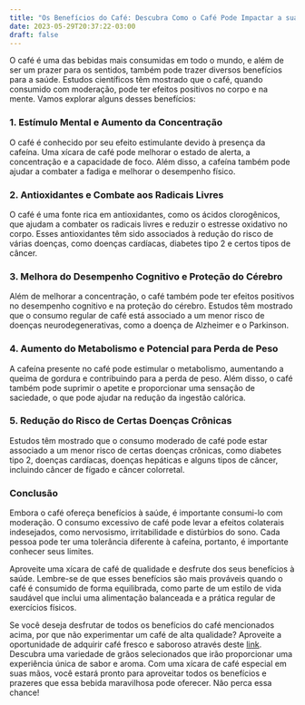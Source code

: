 ```yaml
---
title: "Os Benefícios do Café: Descubra Como o Café Pode Impactar a sua Saúde"
date: 2023-05-29T20:37:22-03:00
draft: false
---
```


O café é uma das bebidas mais consumidas em todo o mundo, e além de ser um prazer para os sentidos, também pode trazer diversos benefícios para a saúde. Estudos científicos têm mostrado que o café, quando consumido com moderação, pode ter efeitos positivos no corpo e na mente. Vamos explorar alguns desses benefícios:

### 1. Estímulo Mental e Aumento da Concentração
O café é conhecido por seu efeito estimulante devido à presença da cafeína. Uma xícara de café pode melhorar o estado de alerta, a concentração e a capacidade de foco. Além disso, a cafeína também pode ajudar a combater a fadiga e melhorar o desempenho físico.

### 2. Antioxidantes e Combate aos Radicais Livres
O café é uma fonte rica em antioxidantes, como os ácidos clorogênicos, que ajudam a combater os radicais livres e reduzir o estresse oxidativo no corpo. Esses antioxidantes têm sido associados à redução do risco de várias doenças, como doenças cardíacas, diabetes tipo 2 e certos tipos de câncer.

### 3. Melhora do Desempenho Cognitivo e Proteção do Cérebro
Além de melhorar a concentração, o café também pode ter efeitos positivos no desempenho cognitivo e na proteção do cérebro. Estudos têm mostrado que o consumo regular de café está associado a um menor risco de doenças neurodegenerativas, como a doença de Alzheimer e o Parkinson.

### 4. Aumento do Metabolismo e Potencial para Perda de Peso
A cafeína presente no café pode estimular o metabolismo, aumentando a queima de gordura e contribuindo para a perda de peso. Além disso, o café também pode suprimir o apetite e proporcionar uma sensação de saciedade, o que pode ajudar na redução da ingestão calórica.

### 5. Redução do Risco de Certas Doenças Crônicas
Estudos têm mostrado que o consumo moderado de café pode estar associado a um menor risco de certas doenças crônicas, como diabetes tipo 2, doenças cardíacas, doenças hepáticas e alguns tipos de câncer, incluindo câncer de fígado e câncer colorretal.

### Conclusão

Embora o café ofereça benefícios à saúde, é importante consumi-lo com moderação. O consumo excessivo de café pode levar a efeitos colaterais indesejados, como nervosismo, irritabilidade e distúrbios do sono. Cada pessoa pode ter uma tolerância diferente à cafeína, portanto, é importante conhecer seus limites.

Aproveite uma xícara de café de qualidade e desfrute dos seus benefícios à saúde. Lembre-se de que esses benefícios são mais prováveis quando o café é consumido de forma equilibrada, como parte de um estilo de vida saudável que inclui uma alimentação balanceada e a prática regular de exercícios físicos.

Se você deseja desfrutar de todos os benefícios do café mencionados acima, por que não experimentar um café de alta qualidade? Aproveite a oportunidade de adquirir café fresco e saboroso através deste [link](https://amzn.to/3N33fWj). Descubra uma variedade de grãos selecionados que irão proporcionar uma experiência única de sabor e aroma. Com uma xícara de café especial em suas mãos, você estará pronto para aproveitar todos os benefícios e prazeres que essa bebida maravilhosa pode oferecer. Não perca essa chance!
